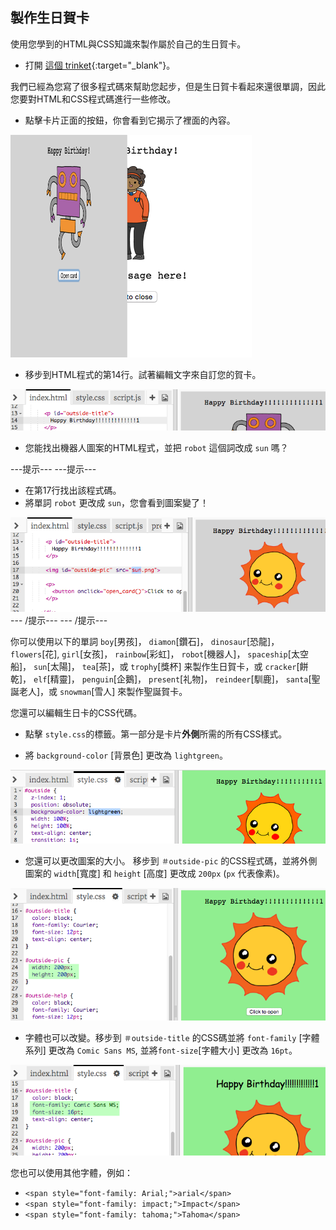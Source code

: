 ## 製作生日賀卡

使用您學到的HTML與CSS知識來製作屬於自己的生日賀卡。

+ 打開 [這個 trinket](https://trinket.io/html/b33e4f4ca8){:target="_blank"}。

我們已經為您寫了很多程式碼來幫助您起步，但是生日賀卡看起來還很單調，因此您要對HTML和CSS程式碼進行一些修改。

+ 點擊卡片正面的按鈕，你會看到它揭示了裡面的內容。

![截圖](images/birthday-click.png)

+ 移步到HTML程式的第14行。試著編輯文字來自訂您的賀卡。

![截圖](images/birthday-card-html.png)

+ 您能找出機器人圖案的HTML程式，並把 `robot` 這個詞改成 `sun` 嗎？

\---提示\--- \---提示\---

+ 在第17行找出該程式碼。
+ 將單詞 `robot` 更改成 `sun`，您會看到圖案變了！

![截圖](images/birthday-card-sun.png) \--- /提示\--- \--- /提示\---

你可以使用以下的單詞 `boy`[男孩]， `diamon`[鑽石]， `dinosaur`[恐龍]， `flowers`[花], `girl`[女孩]， `rainbow`[彩虹]， `robot`[機器人]， `spaceship`[太空船]， `sun`[太陽]， `tea`[茶]，或 `trophy`[獎杯] 来製作生日賀卡，或 `cracker`[餅乾]， `elf`[精靈]， `penguin`[企鵝]， `present`[礼物]， `reindeer`[馴鹿]， `santa`[聖誕老人]，或 `snowman`[雪人] 來製作聖誕賀卡。

您還可以編輯生日卡的CSS代碼。

+ 點擊 `style.css`的標籤。第一部分是卡片**外側**所需的所有CSS樣式。

+ 將 `background-color` [背景色] 更改為 `lightgreen`。

![截圖](images/birthday-card-outside.png)

+ 您還可以更改圖案的大小。 移步到 `＃outside-pic` 的CSS程式碼，並將外側圖案的 `width`[寬度] 和 `height` [高度] 更改成 `200px` (`px` 代表像素)。

![截圖](images/birthday-card-size.png)

+ 字體也可以改變。移步到 `＃outside-title` 的CSS碼並將 `font-family` [字體系列] 更改為 `Comic Sans MS`, 並將`font-size`[字體大小] 更改為 `16pt`。

![截圖](images/birthday-card-font.png)

您也可以使用其他字體，例如：

+ `<span style="font-family: Arial;">arial</span>`
+ `<span style="font-family: impact;">Impact</span>`
+ `<span style="font-family: tahoma;">Tahoma</span>`